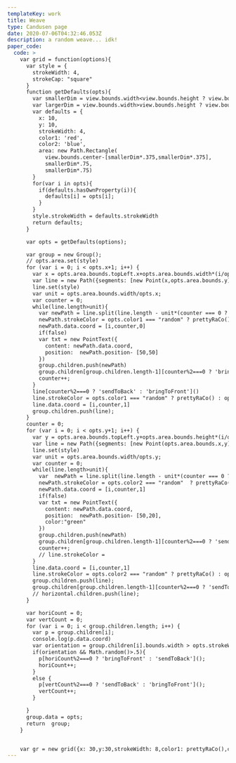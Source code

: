 ```yaml
---
templateKey: work
title: Weave
type: Candusen page
date: 2020-07-06T04:32:46.053Z
description: a random weave... idk!
paper_code:
  code: >
    var grid = function(options){
      var style = {
        strokeWidth: 4,
        strokeCap: "square"
      }
      function getDefaults(opts){
        var smallerDim = view.bounds.width<view.bounds.height ? view.bounds.width : view.bounds.height;
        var largerDim = view.bounds.width>view.bounds.height ? view.bounds.width : view.bounds.height;
        var defaults = {
          x: 10,
          y: 10,
          strokeWidth: 4,
          color1: 'red',
          color2: 'blue',
          area: new Path.Rectangle(
            view.bounds.center-[smallerDim*.375,smallerDim*.375],
            smallerDim*.75,
            smallerDim*.75)
        }
        for(var i in opts){
          if(defaults.hasOwnProperty(i)){
            defaults[i] = opts[i];
          }
        }
        style.strokeWidth = defaults.strokeWidth
        return defaults;
      }

      var opts = getDefaults(options);

      var group = new Group();
      // opts.area.set(style)
      for (var i = 0; i < opts.x+1; i++) {
        var x = opts.area.bounds.topLeft.x+opts.area.bounds.width*(i/opts.x)
        var line = new Path({segments: [new Point(x,opts.area.bounds.y),new Point(x,opts.area.bounds.y+opts.area.bounds.height)]})
        line.set(style)
        var unit = opts.area.bounds.width/opts.x;
        var counter = 0;
        while(line.length>unit){
          var newPath = line.split(line.length - unit*(counter === 0 ? .5 : 1));
          newPath.strokeColor = opts.color1 === "random" ? prettyRaCo() : opts.color1
          newPath.data.coord = [i,counter,0]
          if(false)
          var txt = new PointText({
            content: newPath.data.coord,
            position:  newPath.position- [50,50]
          })
          group.children.push(newPath)
          group.children[group.children.length-1][counter%2===0 ? 'bringToFront' : 'sendToBack']();
          counter++;
        }
        line[counter%2===0 ? 'sendToBack' : 'bringToFront']()
        line.strokeColor = opts.color1 === "random" ? prettyRaCo() : opts.color1
        line.data.coord = [i,counter,1]
        group.children.push(line);
      }
      counter = 0;
      for (var i = 0; i < opts.y+1; i++) {
        var y = opts.area.bounds.topLeft.y+opts.area.bounds.height*(i/opts.y)
        var line = new Path({segments: [new Point(opts.area.bounds.x,y),new Point(opts.area.bounds.x+opts.area.bounds.width,y)]})
        line.set(style)
        var unit = opts.area.bounds.width/opts.y;
        var counter = 0;
        while(line.length>unit){
          var  newPath = line.split(line.length - unit*(counter === 0 ? .5 : 1));
          newPath.strokeColor = opts.color2 === "random"  ? prettyRaCo() : opts.color2
          newPath.data.coord = [i,counter,1]
          if(false)
          var txt = new PointText({
            content: newPath.data.coord,
            position:  newPath.position- [50,20],
            color:"green"
          })
          group.children.push(newPath)
          group.children[group.children.length-1][counter%2===0 ? 'sendToBack' : 'bringToFront']();
          counter++;
          // line.strokeColor =
        }
        line.data.coord = [i,counter,1]
        line.strokeColor = opts.color2 === "random" ? prettyRaCo() : opts.color2
        group.children.push(line);
        group.children[group.children.length-1][counter%2===0 ? 'sendToBack' : 'bringToFront']();
        // horizontal.children.push(line);
      }

      var horiCount = 0;
      var vertCount = 0;
      for (var i = 0; i < group.children.length; i++) {
        var p = group.children[i];
        console.log(p.data.coord)
        var orientation = group.children[i].bounds.width > opts.strokeWidth
        if(orientation && Math.random()>.5){
          p[horiCount%2===0 ? 'bringToFront' : 'sendToBack']();
          horiCount++;
        }
        else {
          p[vertCount%2===0 ? 'sendToBack' : 'bringToFront']();
          vertCount++;
        }

      }
      group.data = opts;
      return  group;
    }


    var gr = new grid({x: 30,y:30,strokeWidth: 8,color1: prettyRaCo(),color2: prettyRaCo()});
---
```

